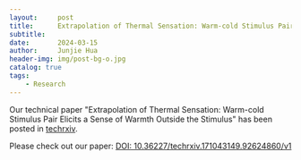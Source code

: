 ```yaml
---
layout:     post
title:      Extrapolation of Thermal Sensation: Warm-cold Stimulus Pair Elicits a Sense of Warmth Outside the Stimulus
subtitle:    
date:       2024-03-15
author:     Junjie Hua
header-img: img/post-bg-o.jpg
catalog: true
tags:
    - Research
---
```


Our technical paper "Extrapolation of Thermal Sensation: Warm-cold Stimulus Pair Elicits a Sense of Warmth Outside the Stimulus" has been posted in [techrxiv](https://www.techrxiv.org/).

Please check out our paper: [DOI: 10.36227/techrxiv.171043149.92624860/v1](10.36227/techrxiv.171043149.92624860/v1)